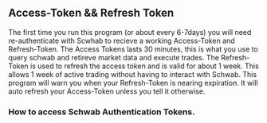## Access-Token && Refresh Token

The first time you run this program (or about every 6-7days) you will need re-authenticate with Scwhab to recieve a working Access-Token and Refresh-Token. The Access Tokens lasts 30 minutes, this is what you use to query schwab and retireve market data and execute trades. The Refresh-Token is used to refresh the access token and is valid for about 1 week. This allows 1 week of active trading without having to interact with Schwab. This program will warn you when your Refresh-Token is nearing expiration. It will auto refresh your Access-Token unless you tell it otherwise. 

### How to access Schwab Authentication Tokens.

